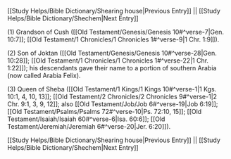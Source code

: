 [[Study Helps/Bible Dictionary/Shearing house|Previous Entry]]  ||  [[Study Helps/Bible Dictionary/Shechem|Next Entry]]

 (1) Grandson of Cush ([[Old Testament/Genesis/Genesis 10#^verse-7|Gen. 10:7]]; [[Old Testament/1 Chronicles/1 Chronicles 1#^verse-9|1 Chr. 1:9]]).

 (2) Son of Joktan ([[Old Testament/Genesis/Genesis 10#^verse-28|Gen. 10:28]]; [[Old Testament/1 Chronicles/1 Chronicles 1#^verse-22|1 Chr. 1:22]]); his descendants gave their name to a portion of southern Arabia (now called Arabia Felix).

 (3) Queen of Sheba ([[Old Testament/1 Kings/1 Kings 10#^verse-1|1 Kgs. 10:1, 4, 10, 13]]; [[Old Testament/2 Chronicles/2 Chronicles 9#^verse-1|2 Chr. 9:1, 3, 9, 12]]; also [[Old Testament/Job/Job 6#^verse-19|Job 6:19]]; [[Old Testament/Psalms/Psalms 72#^verse-10|Ps. 72:10, 15]]; [[Old Testament/Isaiah/Isaiah 60#^verse-6|Isa. 60:6]]; [[Old Testament/Jeremiah/Jeremiah 6#^verse-20|Jer. 6:20]]).

[[Study Helps/Bible Dictionary/Shearing house|Previous Entry]]  ||  [[Study Helps/Bible Dictionary/Shechem|Next Entry]]